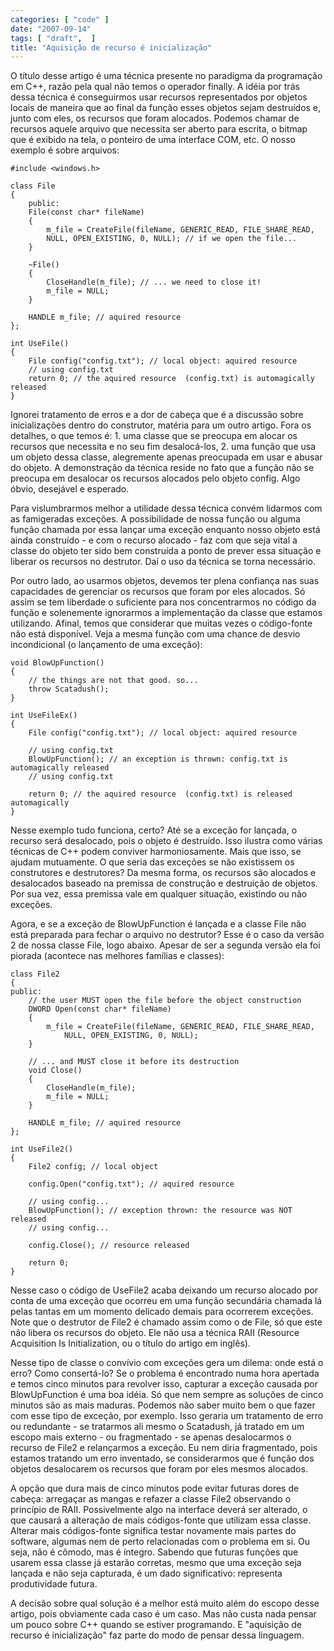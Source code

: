 ```yaml
---
categories: [ "code" ]
date: "2007-09-14"
tags: [ "draft",  ]
title: "Aquisição de recurso é inicialização"
---
```

O título desse artigo é uma técnica presente no paradigma da programação em C++, razão pela qual não temos o operador finally. A idéia por trás dessa técnica é conseguirmos usar recursos representados por objetos locais de maneira que ao final da função esses objetos sejam destruídos e, junto com eles, os recursos que foram alocados. Podemos chamar de recursos aquele arquivo que necessita ser aberto para escrita, o bitmap que é exibido na tela, o ponteiro de uma interface COM, etc. O nosso exemplo é sobre arquivos:

    #include <windows.h>
    
    class File
    {
    	public:
    	File(const char* fileName)
    	{
    		m_file = CreateFile(fileName, GENERIC_READ, FILE_SHARE_READ, 
    		NULL, OPEN_EXISTING, 0, NULL); // if we open the file...
    	}
    
    	~File()
    	{
    		CloseHandle(m_file); // ... we need to close it!
    		m_file = NULL;
    	}
    
    	HANDLE m_file; // aquired resource
    };
    
    int UseFile()
    {
    	File config("config.txt"); // local object: aquired resource
    	// using config.txt
    	return 0; // the aquired resource  (config.txt) is automagically released
    } 
    

Ignorei tratamento de erros e a dor de cabeça que é a discussão sobre inicializações dentro do construtor, matéria para um outro artigo. Fora os detalhes, o que temos é: 1. uma classe que se preocupa em alocar os recursos que necessita e no seu fim desalocá-los, 2. uma função que usa um objeto dessa classe, alegremente apenas preocupada em usar e abusar do objeto. A demonstração da técnica reside no fato que a função não se preocupa em desalocar os recursos alocados pelo objeto config. Algo óbvio, desejável e esperado.


Para vislumbrarmos melhor a utilidade dessa técnica convém lidarmos com as famigeradas exceções. A possibilidade de nossa função ou alguma função chamada por essa lançar uma exceção enquanto nosso objeto está ainda construído - e com o recurso alocado - faz com que seja vital a classe do objeto ter sido bem construída a ponto de prever essa situação e liberar os recursos no destrutor. Daí o uso da técnica se torna necessário.

Por outro lado, ao usarmos objetos, devemos ter plena confiança nas suas capacidades de gerenciar os recursos que foram por eles alocados. Só assim se tem liberdade o suficiente para nos concentrarmos no código da função e solenemente ignorarmos a implementação da classe que estamos utilizando. Afinal, temos que considerar que muitas vezes o código-fonte não está disponível. Veja a mesma função com uma chance de desvio incondicional (o lançamento de uma exceção):

    void BlowUpFunction()
    {
    	// the things are not that good. so...
    	throw Scatadush();
    }
    
    int UseFileEx()
    {
    	File config("config.txt"); // local object: aquired resource
    
    	// using config.txt
    	BlowUpFunction(); // an exception is thrown: config.txt is automagically released
    	// using config.txt
    
    	return 0; // the aquired resource  (config.txt) is released automagically
    } 
    

Nesse exemplo tudo funciona, certo? Até se a exceção for lançada, o recurso será desalocado, pois o objeto é destruído. Isso ilustra como várias técnicas de C++ podem conviver harmoniosamente. Mais que isso, se ajudam mutuamente. O que seria das exceções se não existissem os construtores e destrutores? Da mesma forma, os recursos são alocados e desalocados baseado na premissa de construção e destruição de objetos. Por sua vez, essa premissa vale em qualquer situação, existindo ou não exceções.

Agora, e se a exceção de BlowUpFunction é lançada e a classe File não está preparada para fechar o arquivo no destrutor? Esse é o caso da versão 2 de nossa classe File, logo abaixo. Apesar de ser a segunda versão ela foi piorada (acontece nas melhores famílias e classes):

    class File2
    {
    public:
    	// the user MUST open the file before the object construction
    	DWORD Open(const char* fileName)
    	{
    		m_file = CreateFile(fileName, GENERIC_READ, FILE_SHARE_READ, 
    			NULL, OPEN_EXISTING, 0, NULL);
    	}
    
    	// ... and MUST close it before its destruction
    	void Close()
    	{
    		CloseHandle(m_file);
    		m_file = NULL;
    	}
    
    	HANDLE m_file; // aquired resource
    };
    
    int UseFile2()
    {
    	File2 config; // local object
    
    	config.Open("config.txt"); // aquired resource
    
    	// using config...
    	BlowUpFunction(); // exception thrown: the resource was NOT released
    	// using config...
    
    	config.Close(); // resource released
    
    	return 0;
    } 
    

Nesse caso o código de UseFile2 acaba deixando um recurso alocado por conta de uma exceção que ocorreu em uma função secundária chamada lá pelas tantas em um momento delicado demais para ocorrerem exceções. Note que o destrutor de File2 é chamado assim como o de File, só que este não libera os recursos do objeto. Ele não usa a técnica RAII (Resource Acquisition Is Initialization, ou o título do artigo em inglês).


Nesse tipo de classe o convívio com exceções gera um dilema: onde está o erro? Como consertá-lo? Se o problema é encontrado numa hora apertada e temos cinco minutos para revolver isso, capturar a exceção causada por BlowUpFunction é uma boa idéia. Só que nem sempre as soluções de cinco minutos são as mais maduras. Podemos não saber muito bem o que fazer com esse tipo de exceção, por exemplo. Isso geraria um tratamento de erro ou redundante - se tratarmos ali mesmo o Scatadush, já tratado em um escopo mais externo - ou fragmentado - se apenas desalocarmos o recurso de File2 e relançarmos a exceção. Eu nem diria fragmentado, pois estamos tratando um erro inventado, se considerarmos que é função dos objetos desalocarem os recursos que foram por eles mesmos alocados.

A opção que dura mais de cinco minutos pode evitar futuras dores de cabeça: arregaçar as mangas e refazer a classe File2 observando o princípio de RAII. Possivelmente algo na interface deverá ser alterado, o que causará a alteração de mais códigos-fonte que utilizam essa classe. Alterar mais códigos-fonte significa testar novamente mais partes do software, algumas nem de perto relacionadas com o problema em si. Ou seja, não é cômodo, mas é íntegro. Sabendo que futuras funções que usarem essa classe já estarão corretas, mesmo que uma exceção seja lançada e não seja capturada, é um dado significativo: representa produtividade futura.

A decisão sobre qual solução é a melhor está muito além do escopo desse artigo, pois obviamente cada caso é um caso. Mas não custa nada pensar um pouco sobre C++ quando se estiver programando. E "aquisição de recurso é inicialização" faz parte do modo de pensar dessa linguagem.
